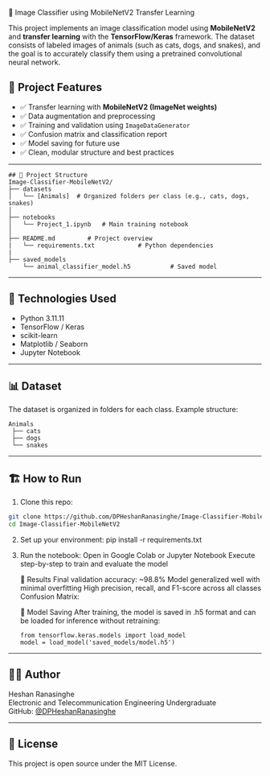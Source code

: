 🧠 Image Classifier using MobileNetV2 Transfer Learning

This project implements an image classification model using **MobileNetV2** and **transfer learning** with the **TensorFlow/Keras** framework. The dataset consists of labeled images of animals 
(such as cats, dogs, and snakes), and the goal is to accurately classify them using a pretrained convolutional neural network.

## 🚀 Project Features

- ✅ Transfer learning with **MobileNetV2 (ImageNet weights)**
- ✅ Data augmentation and preprocessing
- ✅ Training and validation using `ImageDataGenerator`
- ✅ Confusion matrix and classification report
- ✅ Model saving for future use
- ✅ Clean, modular structure and best practices

---

```
## 📂 Project Structure
Image-Classifier-MobileNetV2/
├── datasets
│   └── [Animals]  # Organized folders per class (e.g., cats, dogs, snakes)
│
├── notebooks
│   └── Project_1.ipynb   # Main training notebook
│
├── README.md         # Project overview
|   └── requirements.txt            # Python dependencies
|
├── saved_models
    └── animal_classifier_model.h5           # Saved model
```

---

## 🧰 Technologies Used

- Python 3.11.11
- TensorFlow / Keras
- scikit-learn
- Matplotlib / Seaborn
- Jupyter Notebook

---

## 📊 Dataset

The dataset is organized in folders for each class. Example structure:
````
Animals
 ├── cats
 ├── dogs
 └── snakes
````

 ---

 ## 🏗️ How to Run

  1. Clone this repo:
  
  ```bash
  git clone https://github.com/DPHeshanRanasinghe/Image-Classifier-MobileNetV2.git
  cd Image-Classifier-MobileNetV2
  ```
  2. Set up your environment:
     pip install -r requirements.txt
  
  3. Run the notebook:
     Open in Google Colab or Jupyter Notebook
     Execute step-by-step to train and evaluate the model
     
      🧠 Results
      Final validation accuracy: ~98.8%
      Model generalized well with minimal overfitting
      High precision, recall, and F1-score across all classes
      Confusion Matrix:
      
      💾 Model Saving
      After training, the model is saved in .h5 format and can be loaded for inference without retraining:
      ```
      from tensorflow.keras.models import load_model
      model = load_model('saved_models/model.h5')
      ```

---

## 🙋‍♂️ Author
Heshan Ranasinghe\
Electronic and Telecommunication Engineering Undergraduate\
GitHub: [@DPHeshanRanasinghe](https://github.com/DPHeshanRanasinghe)


---

## 📜 License
This project is open source under the MIT License.







